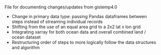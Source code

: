 File for documenting changes/updates from gistemp4.0

- Change in primary data type: passing Pandas dataframes between steps instead of streaming individual records
- Shifting from the use of an equal area grid to a 2x2 lat x lon grid
- Integrating xarray for both ocean data and overall combined land / ocean dataset
- Restructuring order of steps to more logically follow the data structures and algorithm